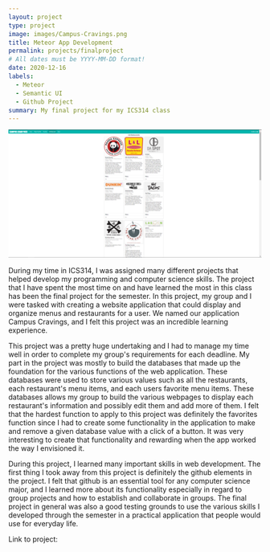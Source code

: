 ```yaml
---
layout: project
type: project
image: images/Campus-Cravings.png
title: Meteor App Development
permalink: projects/finalproject
# All dates must be YYYY-MM-DD format!
date: 2020-12-16
labels:
  - Meteor
  - Semantic UI
  - Github Project
summary: My final project for my ICS314 class
---
```

<img class="ui medium right floated rounded image" src="/images/m2-list-restaurants-1.png">

During my time in ICS314, I was assigned many different projects that helped develop my programming and computer science skills. The project that I have spent the most time on and have learned the most in this class has been the final project for the semester. In this project, my group and I were tasked with creating a website application that could display and organize menus and restaurants for a user. We named our application Campus Cravings, and I felt this project was an incredible learning experience.

This project was a pretty huge undertaking and I had to manage my time well in order to complete my group's requirements for each deadline. My part in the project was mostly to build the databases that made up the foundation for the various functions of the web application. These databases were used to store various values such as all the restaurants, each restaurant's menu items, and each users favorite menu items. These databases allows my group to build the various webpages to display each restaurant's information and possibly edit them and add more of them. I felt that the hardest function to apply to this project was definitely the favorites function since I had to create some functionality in the application to make and remove a given database value with a click of a button. It was very interesting to create that functionality and rewarding when the app worked the way I envisioned it.

During this project, I learned many important skills in web development. The first thing I took away from this project is definitely the github elements in the project. I felt that github is an essential tool for any computer science major, and I learned more about its functionality especially in regard to group projects and how to establish and collaborate in groups. The final project in general was also a good testing grounds to use the various skills I developed through the semester in a practical application that people would use for everyday life.

Link to project: <a href="https://campus-cravings.github.io/">